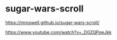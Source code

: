 # sugar-wars-scroll

https://mroswell.github.io/sugar-wars-scroll/

https://www.youtube.com/watch?v=_D0ZQPqeJkk
